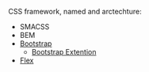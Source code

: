 CSS framework, named and arctechture:
* SMACSS
* BEM
* [Bootstrap](https://v3.bootcss.com/css/)
  * [Bootstrap Extention](http://getbootstrap.com/2.0.4/index.html)
* [Flex](http://www.runoob.com/w3cnote/flex-grammar.html)
